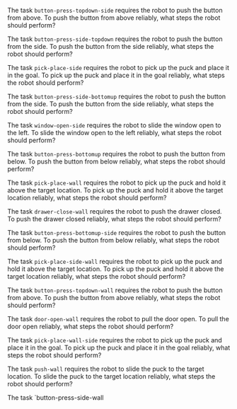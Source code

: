 

The task `button-press-topdown-side` requires the robot to push the button from above.
To push the button from above reliably, what steps the robot should perform?

The task `button-press-side-topdown` requires the robot to push the button from the side.
To push the button from the side reliably, what steps the robot should perform?

The task `pick-place-side` requires the robot to pick up the puck and place it in the goal.
To pick up the puck and place it in the goal reliably, what steps the robot should perform?

The task `button-press-side-bottomup` requires the robot to push the button from the side.
To push the button from the side reliably, what steps the robot should perform?

The task `window-open-side` requires the robot to slide the window open to the left.
To slide the window open to the left reliably, what steps the robot should perform?

The task `button-press-bottomup` requires the robot to push the button from below.
To push the button from below reliably, what steps the robot should perform?

The task `pick-place-wall` requires the robot to pick up the puck and hold it above the target location.
To pick up the puck and hold it above the target location reliably, what steps the robot should perform?

The task `drawer-close-wall` requires the robot to push the drawer closed.
To push the drawer closed reliably, what steps the robot should perform?

The task `button-press-bottomup-side` requires the robot to push the button from below.
To push the button from below reliably, what steps the robot should perform?

The task `pick-place-side-wall` requires the robot to pick up the puck and hold it above the target location.
To pick up the puck and hold it above the target location reliably, what steps the robot should perform?

The task `button-press-topdown-wall` requires the robot to push the button from above.
To push the button from above reliably, what steps the robot should perform?

The task `door-open-wall` requires the robot to pull the door open.
To pull the door open reliably, what steps the robot should perform?

The task `pick-place-wall-side` requires the robot to pick up the puck and place it in the goal.
To pick up the puck and place it in the goal reliably, what steps the robot should perform?

The task `push-wall` requires the robot to slide the puck to the target location.
To slide the puck to the target location reliably, what steps the robot should perform?

The task `button-press-side-wall